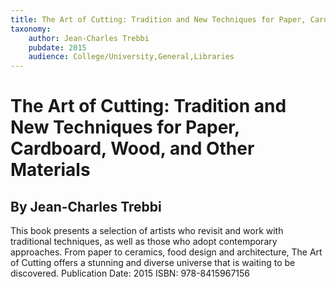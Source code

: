 ```yaml
---
title: The Art of Cutting: Tradition and New Techniques for Paper, Cardboard, Wood, and Other Materials
taxonomy:
	author: Jean-Charles Trebbi
	pubdate: 2015
	audience: College/University,General,Libraries
---
```

# The Art of Cutting: Tradition and New Techniques for Paper, Cardboard, Wood, and Other Materials
## By Jean-Charles Trebbi

This book presents a selection of artists who revisit and work with traditional techniques, as well as those who adopt contemporary approaches. From paper to ceramics, food design and architecture, The Art of Cutting offers a stunning and diverse universe that is waiting to be discovered.
Publication Date: 2015
ISBN: 978-8415967156